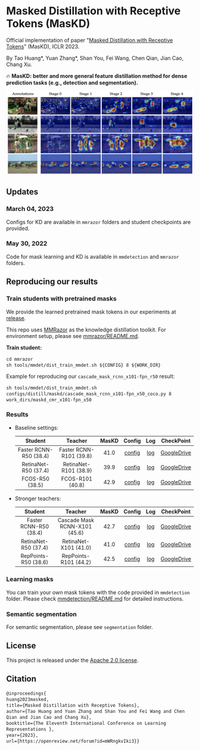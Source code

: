 # Masked Distillation with Receptive Tokens (MasKD)
Official implementation of paper "[Masked Distillation with Receptive Tokens](https://arxiv.org/abs/2205.14589)" (MasKD), ICLR 2023.

By Tao Huang*, Yuan Zhang*, Shan You, Fei Wang, Chen Qian, Jian Cao, Chang Xu.

:fire: **MasKD: better and more general feature distillation method for dense prediction tasks (e.g., detection and segmentation).**

<p align='center'>
<img src='./assests/mask.png' alt='mask' width='1000px'>
</p>

## Updates  
### March 04, 2023  
Configs for KD are available in `mmrazor` folders and student checkpoints are provided.
### May 30, 2022  
Code for mask learning and KD is available in `mmdetection` and `mmrazor` folders.

## Reproducing our results

### Train students with pretrained masks  
We provide the learned pretrained mask tokens in our experiments at [release](https://github.com/hunto/MasKD/releases/tag/v0.0.1).

This repo uses [MMRazor](https://github.com/open-mmlab/mmrazor) as the knowledge distillation toolkit. For environment setup, please see [mmrazor/README.md](mmrazor/README.md).

**Train student:**  
```shell
cd mmrazor
sh tools/mmdet/dist_train_mmdet.sh ${CONFIG} 8 ${WORK_DIR}
```

Example for reproducing our `cascade_mask_rcnn_x101-fpn_r50` result:
```shell
sh tools/mmdet/dist_train_mmdet.sh configs/distill/maskd/cascade_mask_rcnn_x101-fpn_x50_coco.py 8 work_dirs/maskd_cmr_x101-fpn_x50
```


### Results  
* Baseline settings:  

    |Student|Teacher|MasKD|Config|Log|CheckPoint|
    |:--:|:--:|:--:|:--:|:--:|:--:|
    |Faster RCNN-R50 (38.4)|Faster RCNN-R101 (39.8)|41.0|[config](mmrazor/configs/distill/maskd/fpn_r101-fpn_r50_coco.py)|[log](https://github.com/Gumpest/MasKD/releases/download/v0.0.3/fpn_r101-fpn_r50_coco.json)|[GoogleDrive](https://drive.google.com/file/d/1FdOOKLGq8q3A4iYF89khyCaXoeHTnORW/view?usp=share_link)|
    |RetinaNet-R50 (37.4)|RetinaNet-R101 (38.9)|39.9|[config](mmrazor/configs/distill/maskd/retinanet_r101-retinanet_r50_coco.py)|[log](https://github.com/Gumpest/MasKD/releases/download/v0.0.3/retinanet_r101-retinanet_r50_coco.json)|[GoogleDrive](https://drive.google.com/file/d/15U2PSfUFOZVPFL3GCEpoeJ-zEfZTAgqg/view?usp=share_link)|
    |FCOS-R50 (38.5)|FCOS-R101 (40.8)|42.9|[config](mmrazor/configs/distill/maskd/fcos_r101-fcos_r50_coco.py)|[log](https://github.com/Gumpest/MasKD/releases/download/v0.0.3/fcos_r101-fcos_r50_coco.json)|[GoogleDrive](https://drive.google.com/file/d/1K-mqpWG-axIKzHX5kI79kEnJtClc-feh/view?usp=share_link)|

* Stronger teachers:

    |Student|Teacher|MasKD|Config|Log|CheckPoint|
    |:--:|:--:|:--:|:--:|:--:|:--:|
    |Faster RCNN-R50 (38.4)|Cascade Mask RCNN-X101 (45.6)|42.7|[config](mmrazor/configs/distill/maskd/cascade_mask_rcnn_x101-fpn_x50_coco.py)|[log](https://github.com/Gumpest/MasKD/releases/download/v0.0.3/cascade_mask_rcnn_x101-fpn_r50_coco.json)|[GoogleDrive](https://drive.google.com/file/d/1EXC9cGwDZ9UuaDaAsngwJHWPoQ8A49HO/view?usp=share_link)|
    |RetinaNet-R50 (37.4)|RetinaNet-X101 (41.0)|41.0|[config](mmrazor/configs/distill/maskd/retinanet_x101-retinanet_r50_coco.py)|[log](https://github.com/Gumpest/MasKD/releases/download/v0.0.3/retinanet_x101-retinanet_r50_coco.json)|[GoogleDrive](https://drive.google.com/file/d/1bioVmJpTuEvInpKHaGUvwWDxSop3eQ9I/view?usp=share_link)|
    |RepPoints-R50 (38.6)|RepPoints-R101 (44.2)|42.5|[config](mmrazor/configs/distill/maskd/reppoints_x101-reppoints-r50_coco.py)|[log](https://github.com/Gumpest/MasKD/releases/download/v0.0.3/reppoints_x101-reppoints-r50_coco.json)|[GoogleDrive](https://drive.google.com/file/d/1QDkE4_tlWq2Cw2F3aUtqCTm4sMkIxw2H/view?usp=sharing)|
### Learning masks  
You can train your own mask tokens with the code provided in `mmdetection` folder. Please check [mmdetection/README.md](mmdetection/README.md) for detailed instructions.

### Semantic segmentation  
For semantic segmentation, please see `segmentation` folder.

## License  
This project is released under the [Apache 2.0 license](LICENSE).

## Citation  
```
@inproceedings{
huang2023masked,
title={Masked Distillation with Receptive Tokens},
author={Tao Huang and Yuan Zhang and Shan You and Fei Wang and Chen Qian and Jian Cao and Chang Xu},
booktitle={The Eleventh International Conference on Learning Representations },
year={2023},
url={https://openreview.net/forum?id=mWRngkvIki3}}
```